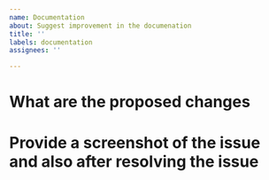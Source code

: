 ```yaml
---
name: Documentation
about: Suggest improvement in the documenation
title: ''
labels: documentation
assignees: ''

---
```


# What are the proposed changes

# Provide a screenshot of the issue and also after resolving the issue
